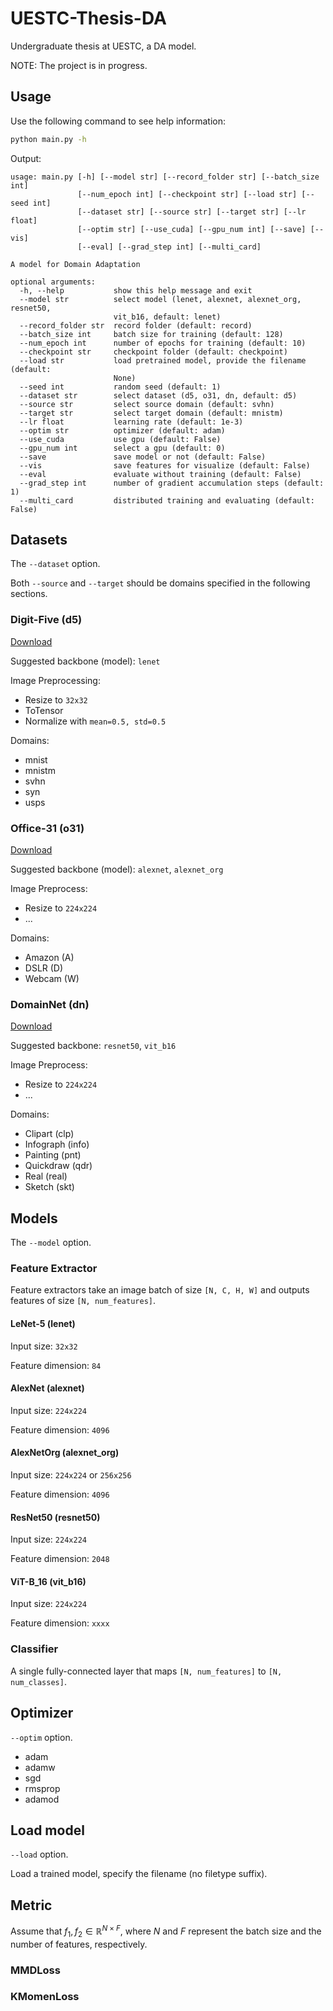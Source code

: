 # UESTC-Thesis-DA

Undergraduate thesis at UESTC, a DA model.

NOTE: The project is in progress.

## Usage

Use the following command to see help information:

```bash
python main.py -h
```

Output:

```plain
usage: main.py [-h] [--model str] [--record_folder str] [--batch_size int]
               [--num_epoch int] [--checkpoint str] [--load str] [--seed int]
               [--dataset str] [--source str] [--target str] [--lr float]
               [--optim str] [--use_cuda] [--gpu_num int] [--save] [--vis]
               [--eval] [--grad_step int] [--multi_card]

A model for Domain Adaptation

optional arguments:
  -h, --help           show this help message and exit
  --model str          select model (lenet, alexnet, alexnet_org, resnet50,
                       vit_b16, default: lenet)
  --record_folder str  record folder (default: record)
  --batch_size int     batch size for training (default: 128)
  --num_epoch int      number of epochs for training (default: 10)
  --checkpoint str     checkpoint folder (default: checkpoint)
  --load str           load pretrained model, provide the filename (default:
                       None)
  --seed int           random seed (default: 1)
  --dataset str        select dataset (d5, o31, dn, default: d5)
  --source str         select source domain (default: svhn)
  --target str         select target domain (default: mnistm)
  --lr float           learning rate (default: 1e-3)
  --optim str          optimizer (default: adam)
  --use_cuda           use gpu (default: False)
  --gpu_num int        select a gpu (default: 0)
  --save               save model or not (default: False)
  --vis                save features for visualize (default: False)
  --eval               evaluate without training (default: False)
  --grad_step int      number of gradient accumulation steps (default: 1)
  --multi_card         distributed training and evaluating (default: False)
```

## Datasets

The `--dataset` option.

Both `--source` and `--target` should be domains specified in the following sections.

### Digit-Five (d5)

[Download](https://github.com/VisionLearningGroup/VisionLearningGroup.github.io/tree/master/M3SDA/code_MSDA_digit#digit-five-download)

Suggested backbone (model): `lenet`

Image Preprocessing:

- Resize to `32x32`
- ToTensor
- Normalize with `mean=0.5, std=0.5`

Domains:

- mnist
- mnistm
- svhn
- syn
- usps

### Office-31 (o31)

[Download](https://faculty.cc.gatech.edu/~judy/domainadapt/#datasets_code)

Suggested backbone (model): `alexnet`, `alexnet_org`

Image Preprocess:

- Resize to `224x224`
- ...

Domains:

- Amazon (A)
- DSLR (D)
- Webcam (W)

### DomainNet (dn)

[Download](https://ai.bu.edu/M3SDA/#dataset)

Suggested backbone: `resnet50`, `vit_b16`

Image Preprocess:

- Resize to `224x224`
- ...

Domains:

- Clipart (clp)
- Infograph (info)
- Painting (pnt)
- Quickdraw (qdr)
- Real (real)
- Sketch (skt)

## Models

The `--model` option.

### Feature Extractor

Feature extractors take an image batch of size `[N, C, H, W]` and outputs features of size `[N, num_features]`.

#### LeNet-5 (lenet)

Input size: `32x32`

Feature dimension: `84`

#### AlexNet (alexnet)

Input size: `224x224`

Feature dimension: `4096`

#### AlexNetOrg (alexnet_org)

Input size: `224x224` or `256x256`

Feature dimension: `4096`

#### ResNet50 (resnet50)

Input size: `224x224`

Feature dimension: `2048`

#### ViT-B_16 (vit_b16)

Input size: `224x224`

Feature dimension: `xxxx`

### Classifier

A single fully-connected layer that maps `[N, num_features]` to `[N, num_classes]`.

## Optimizer

`--optim` option.

- adam
- adamw
- sgd
- rmsprop
- adamod

## Load model

`--load` option.

Load a trained model, specify the filename (no filetype suffix).

## Metric

Assume that $f_1, f_2 \in \mathbb{R}^{N \times F}$, where $N$ and $F$ represent the batch size and the number of features, respectively.

### MMDLoss

### KMomenLoss

